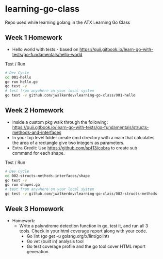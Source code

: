 # learning-go-class
Repo used while learning golang in the ATX Learning Go Class

## Week 1 Homework
* Hello world with tests - based on https://quii.gitbook.io/learn-go-with-tests/go-fundamentals/hello-world

Test / Run
```bash
# Dev Cycle
cd 001-hello
go run hello.go
go test -v
# test from anywhere on your local system
go test -v github.com/jwalkerdev/learning-go-class/001-hello
```

## Week 2 Homework

* Inside a custom pkg walk through the following:
<https://quii.gitbook.io/learn-go-with-tests/go-fundamentals/structs-methods-and-interfaces>
* In your top level folder create cmd directory with a main that calculates the area of a rectangle give two integers as parameters.
* Extra Credit: Use <https://github.com/spf13/cobra> to create sub command for each shape.

Test / Run
```bash
# Dev Cycle
cd 002-structs-methods-interfaces/shape
go test -v
go run shapes.go
# test from anywhere on your local system
go test -v github.com/jwalkerdev/learning-go-class/002-structs-methods-interfaces/shape
```

## Week 3 Homework

* Homework:
  * Write a palyndrome detection function in go, test it, and run all 3 tools.
	Check in your html coverage report along with your code.
    * Go lint (go get -u golang.org/x/lint/golint)
    * Go vet (built in) analysis tool
    * Go test coverage profile and the go tool cover HTML report generation.